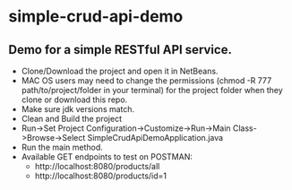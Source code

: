 # simple-crud-api-demo
## Demo for a simple RESTful API service.
- Clone/Download the project and open it in NetBeans.
- MAC OS users may need to change the permissions (chmod -R 777 path/to/project/folder in your terminal) for the project folder when they clone or download this repo.
- Make sure jdk versions match.
- Clean and Build the project
- Run->Set Project Configuration->Customize->Run->Main Class->Browse->Select SimpleCrudApiDemoApplication.java
- Run the main method.
- Available GET endpoints to test on POSTMAN:
  * http://localhost:8080/products/all
  * http://localhost:8080/products/id=1 
